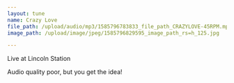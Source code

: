 ```yaml
---
layout: tune
name: Crazy Love
file_path: /upload/audio/mp3/1585796783833_file_path_CRAZYLOVE-45RPM.mp3
image_path: /upload/image/jpeg/1585796829595_image_path_rs=h_125.jpg

---
```

<p>Live at Lincoln Station</p>
<p>Audio quality poor, but you get the idea!</p>
